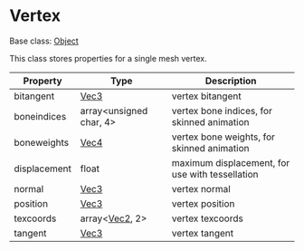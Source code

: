 # Vertex

Base class: [Object](Object.md)

This class stores properties for a single mesh vertex.

| Property | Type | Description |
|---|---|---|
| bitangent | [Vec3](Vec3.md) | vertex bitangent |
| boneindices | array<unsigned char, 4> | vertex bone indices, for skinned animation |
| boneweights | [Vec4](Vec4.md) | vertex bone weights, for skinned animation |
| displacement | float | maximum displacement, for use with tessellation |
| normal | [Vec3](Vec3.md) | vertex normal |
| position | [Vec3](Vec3.md) | vertex position |
| texcoords | array<[Vec2](Vec2.md), 2> | vertex texcoords |
| tangent | [Vec3](Vec3.md) | vertex tangent |

